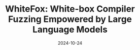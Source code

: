 ---
title: "WhiteFox: White-box Compiler Fuzzing Empowered by Large Language Models"
collection: publications
excerpt: '<u><b>Chenyuan Yang</b></u>, Yinlin Deng, Runyu Lu, Jiayi Yao, Jiawei Liu, Reyhaneh Jabbarvand, Lingming Zhang'
time: 'Oct 2024'
date: 2024-10-24
paperurl: '/files/OOPSLA24-WhiteFox.pdf'
short: 'OOPSLA 2024'
venue: 'Object-Oriented Programming, Systems, Languages, and Applications 2024 (in PACM PL)'
codeurl: 'https://github.com/ise-uiuc/WhiteFox'
selected: true
---